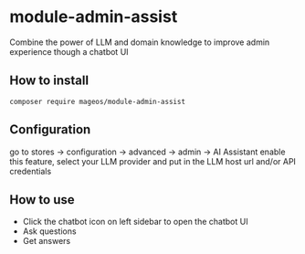 # module-admin-assist
Combine the power of LLM and domain knowledge to improve admin experience though a chatbot UI

## How to install
`composer require mageos/module-admin-assist`

## Configuration
go to stores -> configuration -> advanced -> admin -> AI Assistant
enable this feature, select your LLM provider and put in the LLM host url and/or API credentials

## How to use
* Click the chatbot icon on left sidebar to open the chatbot UI
* Ask questions
* Get answers
